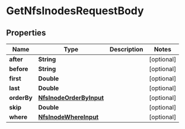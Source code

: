 

# GetNfsInodesRequestBody


## Properties

Name | Type | Description | Notes
------------ | ------------- | ------------- | -------------
**after** | **String** |  |  [optional]
**before** | **String** |  |  [optional]
**first** | **Double** |  |  [optional]
**last** | **Double** |  |  [optional]
**orderBy** | [**NfsInodeOrderByInput**](NfsInodeOrderByInput.md) |  |  [optional]
**skip** | **Double** |  |  [optional]
**where** | [**NfsInodeWhereInput**](NfsInodeWhereInput.md) |  |  [optional]



